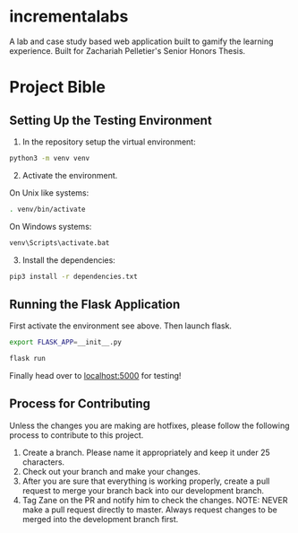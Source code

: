 # incrementalabs
 A lab and case study based web application built to gamify the learning experience. Built for Zachariah Pelletier's Senior Honors Thesis.

 # Project Bible

 ## Setting Up the Testing Environment

 1. In the repository setup the virtual environment:
 ```bash
 python3 -m venv venv
 ```

 2. Activate the environment.

 On Unix like systems:

 ```bash
 . venv/bin/activate
 ```

 On Windows systems:

 ```cmd
 venv\Scripts\activate.bat
 ```

 3. Install the dependencies:

 ```bash
 pip3 install -r dependencies.txt
 ```

 ## Running the Flask Application

 First activate the environment see above.
 Then launch flask.
```bash
export FLASK_APP=__init__.py
```
 ```bash
 flask run
 ```

 Finally head over to [localhost:5000](http://127.0.0.1:5000) for testing!

## Process for Contributing
Unless the changes you are making are hotfixes, please follow the following process to contribute to this project.
1. Create a branch. Please name it appropriately and keep it under 25 characters.
2. Check out your branch and make your changes.
3. After you are sure that everything is working properly, create a pull request to merge your branch back into our development branch.
4. Tag Zane on the PR and notify him to check the changes. NOTE: NEVER make a pull request directly to master. Always request changes to be merged into the development branch first.
